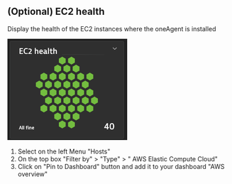 ## (Optional) EC2 health

Display the health of the EC2 instances where the oneAgent is installed

![02_08_ec2health](../../../assets/images/02_08_ec2health.png)

1. Select on the left Menu "Hosts"​
2. On the top  box "Filter by" > "Type" > " AWS Elastic Compute Cloud"​
3. Click on "Pin to Dashboard" button and add it to your dashboard "AWS overview"
